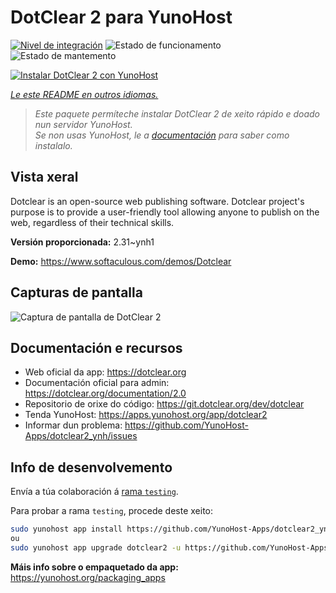 <!--
NOTA: Este README foi creado automáticamente por <https://github.com/YunoHost/apps/tree/master/tools/readme_generator>
NON debe editarse manualmente.
-->

# DotClear 2 para YunoHost

[![Nivel de integración](https://dash.yunohost.org/integration/dotclear2.svg)](https://ci-apps.yunohost.org/ci/apps/dotclear2/) ![Estado de funcionamento](https://ci-apps.yunohost.org/ci/badges/dotclear2.status.svg) ![Estado de mantemento](https://ci-apps.yunohost.org/ci/badges/dotclear2.maintain.svg)

[![Instalar DotClear 2 con YunoHost](https://install-app.yunohost.org/install-with-yunohost.svg)](https://install-app.yunohost.org/?app=dotclear2)

*[Le este README en outros idiomas.](./ALL_README.md)*

> *Este paquete permíteche instalar DotClear 2 de xeito rápido e doado nun servidor YunoHost.*  
> *Se non usas YunoHost, le a [documentación](https://yunohost.org/install) para saber como instalalo.*

## Vista xeral

Dotclear is an open-source web publishing software. Dotclear project's purpose is to provide a user-friendly tool allowing anyone to publish on the web, regardless of their technical skills.


**Versión proporcionada:** 2.31~ynh1

**Demo:** <https://www.softaculous.com/demos/Dotclear>

## Capturas de pantalla

![Captura de pantalla de DotClear 2](./doc/screenshots/ss2_dotclear.png)

## Documentación e recursos

- Web oficial da app: <https://dotclear.org>
- Documentación oficial para admin: <https://dotclear.org/documentation/2.0>
- Repositorio de orixe do código: <https://git.dotclear.org/dev/dotclear>
- Tenda YunoHost: <https://apps.yunohost.org/app/dotclear2>
- Informar dun problema: <https://github.com/YunoHost-Apps/dotclear2_ynh/issues>

## Info de desenvolvemento

Envía a túa colaboración á [rama `testing`](https://github.com/YunoHost-Apps/dotclear2_ynh/tree/testing).

Para probar a rama `testing`, procede deste xeito:

```bash
sudo yunohost app install https://github.com/YunoHost-Apps/dotclear2_ynh/tree/testing --debug
ou
sudo yunohost app upgrade dotclear2 -u https://github.com/YunoHost-Apps/dotclear2_ynh/tree/testing --debug
```

**Máis info sobre o empaquetado da app:** <https://yunohost.org/packaging_apps>
